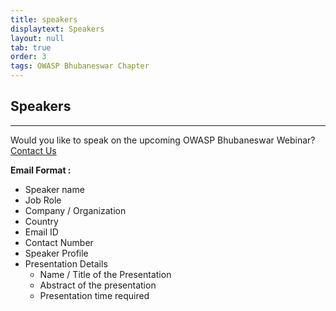 ```yaml
---
title: speakers
displaytext: Speakers
layout: null
tab: true
order: 3
tags: OWASP Bhubaneswar Chapter 
---
```


## Speakers

<hr>

Would you like to speak on the upcoming OWASP Bhubaneswar Webinar? [Contact Us](mailto:amiya.behera@owasp.org)

**Email Format :**

- Speaker name
- Job Role
- Company / Organization
- Country
- Email ID
- Contact Number
- Speaker Profile
- Presentation Details
    - Name / Title of the Presentation
    - Abstract of the presentation
    - Presentation time required
 
